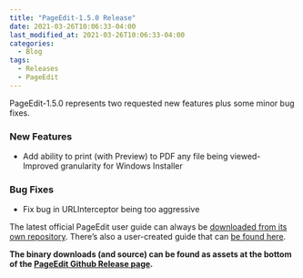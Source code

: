 ```yaml
---
title: "PageEdit-1.5.0 Release"
date: 2021-03-26T10:06:33-04:00
last_modified_at: 2021-03-26T10:06:33-04:00
categories:
  - Blog
tags:
  - Releases
  - PageEdit
---
```



PageEdit-1.5.0 represents two requested new features plus some minor bug fixes.

### __New Features__

*   Add ability to print (with Preview) to PDF any file being viewed- Improved granularity for Windows Installer

### __Bug Fixes__

*    Fix bug in URLInterceptor being too aggressive

The latest official PageEdit user guide can always be [downloaded from its own repository](https://github.com/Sigil-Ebook/pageedit-user-guide/releases/latest). There’s also a user-created guide that can [be found here](https://www.mobileread.com/forums/showpost.php?p=3915094&amp;postcount=76).  

__The binary downloads (and source) can be found as assets at the bottom of the [PageEdit Github Release page](https://github.com/Sigil-Ebook/PageEdit/releases/tag/1.5.0).__